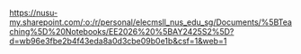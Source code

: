 https://nusu-my.sharepoint.com/:o:/r/personal/elecmsll_nus_edu_sg/Documents/%5BTeaching%5D%20Notebooks/EE2026%20%5BAY2425S2%5D?d=wb96e3fbe2b4f43eda8a0d3cbe09b0e1b&csf=1&web=1

